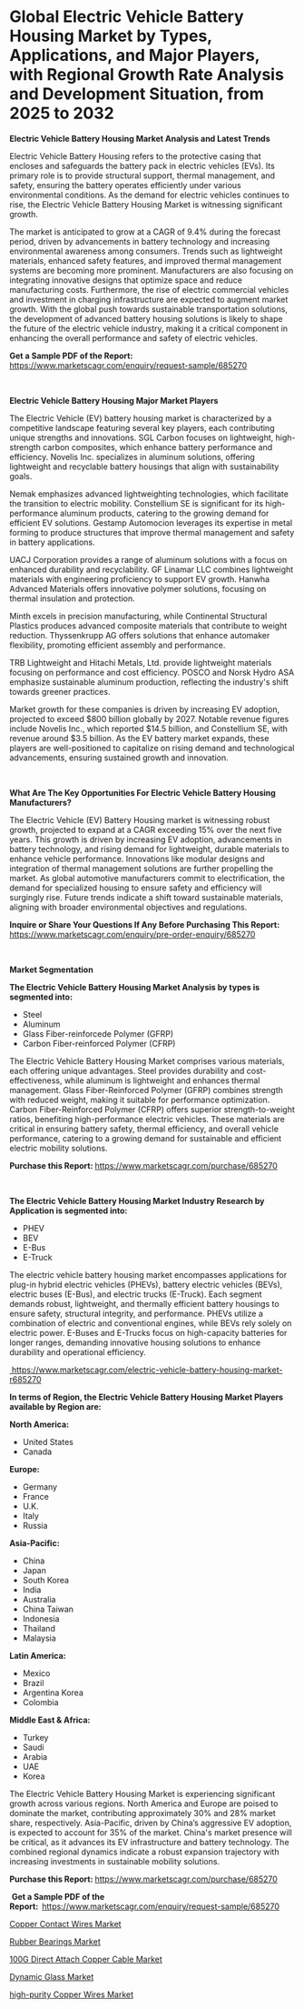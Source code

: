 <p><h1>Global Electric Vehicle Battery Housing Market by Types, Applications, and Major Players, with Regional Growth Rate Analysis and Development Situation, from 2025 to 2032</h1></p><p><strong>Electric Vehicle Battery Housing Market Analysis and Latest Trends</strong></p>
<p><p>Electric Vehicle Battery Housing refers to the protective casing that encloses and safeguards the battery pack in electric vehicles (EVs). Its primary role is to provide structural support, thermal management, and safety, ensuring the battery operates efficiently under various environmental conditions. As the demand for electric vehicles continues to rise, the Electric Vehicle Battery Housing Market is witnessing significant growth. </p><p>The market is anticipated to grow at a CAGR of 9.4% during the forecast period, driven by advancements in battery technology and increasing environmental awareness among consumers. Trends such as lightweight materials, enhanced safety features, and improved thermal management systems are becoming more prominent. Manufacturers are also focusing on integrating innovative designs that optimize space and reduce manufacturing costs. Furthermore, the rise of electric commercial vehicles and investment in charging infrastructure are expected to augment market growth. With the global push towards sustainable transportation solutions, the development of advanced battery housing solutions is likely to shape the future of the electric vehicle industry, making it a critical component in enhancing the overall performance and safety of electric vehicles.</p></p>
<p><strong>Get a Sample PDF of the Report:&nbsp;</strong> <a href="https://www.marketscagr.com/enquiry/request-sample/685270?utm_campaign=1944&utm_medium=2&utm_source=Github&utm_content=ia&utm_term=08012025&utm_id=electric-vehicle-battery-housing">https://www.marketscagr.com/enquiry/request-sample/685270</a></p>
<p>&nbsp;</p>
<p><strong>Electric Vehicle Battery Housing Major Market Players</strong></p>
<p><p>The Electric Vehicle (EV) battery housing market is characterized by a competitive landscape featuring several key players, each contributing unique strengths and innovations. SGL Carbon focuses on lightweight, high-strength carbon composites, which enhance battery performance and efficiency. Novelis Inc. specializes in aluminum solutions, offering lightweight and recyclable battery housings that align with sustainability goals.</p><p>Nemak emphasizes advanced lightweighting technologies, which facilitate the transition to electric mobility. Constellium SE is significant for its high-performance aluminum products, catering to the growing demand for efficient EV solutions. Gestamp Automocion leverages its expertise in metal forming to produce structures that improve thermal management and safety in battery applications.</p><p>UACJ Corporation provides a range of aluminum solutions with a focus on enhanced durability and recyclability. GF Linamar LLC combines lightweight materials with engineering proficiency to support EV growth. Hanwha Advanced Materials offers innovative polymer solutions, focusing on thermal insulation and protection.</p><p>Minth excels in precision manufacturing, while Continental Structural Plastics produces advanced composite materials that contribute to weight reduction. Thyssenkrupp AG offers solutions that enhance automaker flexibility, promoting efficient assembly and performance.</p><p>TRB Lightweight and Hitachi Metals, Ltd. provide lightweight materials focusing on performance and cost efficiency. POSCO and Norsk Hydro ASA emphasize sustainable aluminum production, reflecting the industry's shift towards greener practices.</p><p>Market growth for these companies is driven by increasing EV adoption, projected to exceed $800 billion globally by 2027. Notable revenue figures include Novelis Inc., which reported $14.5 billion, and Constellium SE, with revenue around $3.5 billion. As the EV battery market expands, these players are well-positioned to capitalize on rising demand and technological advancements, ensuring sustained growth and innovation.</p></p>
<p>&nbsp;</p>
<p><strong>What Are The Key Opportunities For Electric Vehicle Battery Housing Manufacturers?</strong></p>
<p><p>The Electric Vehicle (EV) Battery Housing market is witnessing robust growth, projected to expand at a CAGR exceeding 15% over the next five years. This growth is driven by increasing EV adoption, advancements in battery technology, and rising demand for lightweight, durable materials to enhance vehicle performance. Innovations like modular designs and integration of thermal management solutions are further propelling the market. As global automotive manufacturers commit to electrification, the demand for specialized housing to ensure safety and efficiency will surgingly rise. Future trends indicate a shift toward sustainable materials, aligning with broader environmental objectives and regulations.</p></p>
<p><strong>Inquire or Share Your Questions If Any Before Purchasing This Report:</strong> <a href="https://www.marketscagr.com/enquiry/pre-order-enquiry/685270?utm_campaign=1944&utm_medium=2&utm_source=Github&utm_content=ia&utm_term=08012025&utm_id=electric-vehicle-battery-housing">https://www.marketscagr.com/enquiry/pre-order-enquiry/685270</a></p>
<p>&nbsp;</p>
<p><strong>Market Segmentation</strong></p>
<p><strong>The Electric Vehicle Battery Housing Market Analysis by types is segmented into:</strong></p>
<p><ul><li>Steel</li><li>Aluminum</li><li>Glass Fiber-reinforcede Polymer (GFRP)</li><li>Carbon Fiber-reinforced Polymer (CFRP)</li></ul></p>
<p><p>The Electric Vehicle Battery Housing Market comprises various materials, each offering unique advantages. Steel provides durability and cost-effectiveness, while aluminum is lightweight and enhances thermal management. Glass Fiber-Reinforced Polymer (GFRP) combines strength with reduced weight, making it suitable for performance optimization. Carbon Fiber-Reinforced Polymer (CFRP) offers superior strength-to-weight ratios, benefiting high-performance electric vehicles. These materials are critical in ensuring battery safety, thermal efficiency, and overall vehicle performance, catering to a growing demand for sustainable and efficient electric mobility solutions.</p></p>
<p><strong>Purchase this Report:&nbsp;</strong><a href="https://www.marketscagr.com/purchase/685270?utm_campaign=1944&utm_medium=2&utm_source=Github&utm_content=ia&utm_term=08012025&utm_id=electric-vehicle-battery-housing">https://www.marketscagr.com/purchase/685270</a></p>
<p>&nbsp;</p>
<p><strong>The Electric Vehicle Battery Housing Market Industry Research by Application is segmented into:</strong></p>
<p><ul><li>PHEV</li><li>BEV</li><li>E-Bus</li><li>E-Truck</li></ul></p>
<p><p>The electric vehicle battery housing market encompasses applications for plug-in hybrid electric vehicles (PHEVs), battery electric vehicles (BEVs), electric buses (E-Bus), and electric trucks (E-Truck). Each segment demands robust, lightweight, and thermally efficient battery housings to ensure safety, structural integrity, and performance. PHEVs utilize a combination of electric and conventional engines, while BEVs rely solely on electric power. E-Buses and E-Trucks focus on high-capacity batteries for longer ranges, demanding innovative housing solutions to enhance durability and operational efficiency.</p></p>
<p><a href="https://www.marketscagr.com/electric-vehicle-battery-housing-market-r685270?utm_campaign=1944&utm_medium=2&utm_source=Github&utm_content=ia&utm_term=08012025&utm_id=electric-vehicle-battery-housing">&nbsp;https://www.marketscagr.com/electric-vehicle-battery-housing-market-r685270</a></p>
<p><strong>In terms of Region, the Electric Vehicle Battery Housing Market Players available by Region are:</strong></p>
<p>
    <p> <strong> North America: </strong>
        <ul>
            <li>United States</li>
            <li>Canada</li>
        </ul>
        </p> 
    <p> <strong> Europe: </strong>
        <ul>
            <li>Germany</li>
            <li>France</li>
            <li>U.K.</li>
            <li>Italy</li>
            <li>Russia</li>
        </ul>
        </p> 
    <p> <strong> Asia-Pacific: </strong>
        <ul>
            <li>China</li>
            <li>Japan</li>
            <li>South Korea</li>
            <li>India</li>
            <li>Australia</li>
            <li>China Taiwan</li>
            <li>Indonesia</li>
            <li>Thailand</li>
            <li>Malaysia</li>
        </ul>
        </p> 
    <p> <strong> Latin America: </strong>
        <ul>
            <li>Mexico</li>
            <li>Brazil</li>
            <li>Argentina Korea</li>
            <li>Colombia</li>
        </ul>
        </p> 
    <p> <strong> Middle East & Africa: </strong>
        <ul>
            <li>Turkey</li>
            <li>Saudi</li>
            <li>Arabia</li>
            <li>UAE</li>
            <li>Korea</li>
        </ul>
    </p>
    </p>
<p><p>The Electric Vehicle Battery Housing Market is experiencing significant growth across various regions. North America and Europe are poised to dominate the market, contributing approximately 30% and 28% market share, respectively. Asia-Pacific, driven by China’s aggressive EV adoption, is expected to account for 35% of the market. China's market presence will be critical, as it advances its EV infrastructure and battery technology. The combined regional dynamics indicate a robust expansion trajectory with increasing investments in sustainable mobility solutions.</p></p>
<p><strong>Purchase this Report: </strong><a href="https://www.marketscagr.com/purchase/685270?utm_campaign=1944&utm_medium=2&utm_source=Github&utm_content=ia&utm_term=08012025&utm_id=electric-vehicle-battery-housing">https://www.marketscagr.com/purchase/685270</a></p>
<p>&nbsp;<strong>Get a Sample PDF of the Report:&nbsp;&nbsp;</strong><a href="https://www.marketscagr.com/enquiry/request-sample/685270?utm_campaign=1944&utm_medium=2&utm_source=Github&utm_content=ia&utm_term=08012025&utm_id=electric-vehicle-battery-housing">https://www.marketscagr.com/enquiry/request-sample/685270</a></p>
<p><strong></strong></p>
<p><p><a href="https://www.linkedin.com/pulse/exploring-growth-potential-copper-contact-wires-market-key-essue?utm_campaign=1944&utm_medium=2&utm_source=Github&utm_content=ia&utm_term=08012025&utm_id=electric-vehicle-battery-housing">Copper Contact Wires Market</a></p><p><a href="https://www.linkedin.com/pulse/rubber-bearings-industry-insights-report-analyzing-market-trends-applications-dxmkf?utm_campaign=1944&utm_medium=2&utm_source=Github&utm_content=ia&utm_term=08012025&utm_id=electric-vehicle-battery-housing">Rubber Bearings Market</a></p><p><a href="https://www.linkedin.com/pulse/100g-direct-attach-copper-cable-market-insights-revenue-forecast-jflvf?utm_campaign=1944&utm_medium=2&utm_source=Github&utm_content=ia&utm_term=08012025&utm_id=electric-vehicle-battery-housing">100G Direct Attach Copper Cable Market</a></p><p><a href="https://www.linkedin.com/pulse/dynamic-glass-market-overview-industry-growth-worth-projected-cagr-9-n6caf?utm_campaign=1944&utm_medium=2&utm_source=Github&utm_content=ia&utm_term=08012025&utm_id=electric-vehicle-battery-housing">Dynamic Glass Market</a></p><p><a href="https://www.linkedin.com/pulse/expanding-high-purity-copper-wires-market-size-projected-hjsyf?utm_campaign=1944&utm_medium=2&utm_source=Github&utm_content=ia&utm_term=08012025&utm_id=electric-vehicle-battery-housing">high-purity Copper Wires Market</a></p></p>